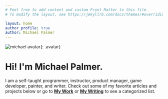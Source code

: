 ```yaml
---
# Feel free to add content and custom Front Matter to this file.
# To modify the layout, see https://jekyllrb.com/docs/themes/#overriding-theme-defaults

layout: home
author_profile: true
author: Michael Palmer
---
```


![michael avatar](https://images.unsplash.com/photo-1635863138275-d9b33299680b?w=500&auto=format&fit=crop&q=60&ixlib=rb-4.0.3&ixid=M3wxMjA3fDB8MHxzZWFyY2h8M3x8aXJvbiUyMG1hbnxlbnwwfHwwfHx8MA%3D%3D){: .avatar} 

# Hi! I'm Michael Palmer. 
I am a self-taught programmer, instructor, product manager, game developer, painter, and writer. Check out some of my favorite articles and projects below or go to [**My Work**](/mywork) or [**My Writing**](/mywriting) to see a categorized list.